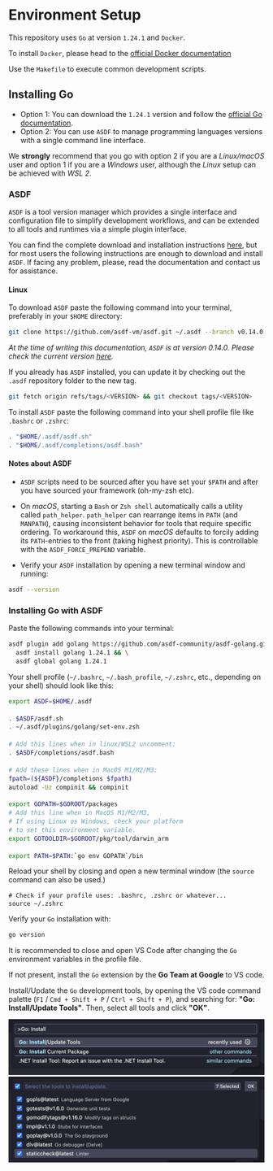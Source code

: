 # Environment Setup

This repository uses `Go` at version `1.24.1` and `Docker`.

To install `Docker`, please head to the [official Docker documentation](https://docs.docker.com/get-docker/)

Use the `Makefile` to execute common development scripts.

## Installing Go

- Option 1: You can download the `1.24.1` version and follow the [official Go documentation](https://go.dev/doc/install).
- Option 2: You can use `ASDF` to manage programming languages versions with a single command line interface.

We **strongly** recommend that you go with option 2 if you are a _Linux/macOS_ user and option 1 if you are a _Windows_ user, although the _Linux_ setup can be achieved with _WSL 2_.

### ASDF

`ASDF` is a tool version manager which provides a single interface and configuration file to simplify development workflows, and can be extended to all tools and runtimes via a simple plugin interface.

You can find the complete download and installation instructions [here](https://asdf-vm.com/guide/getting-started.html), but for most users the following instructions are enough to download and install `ASDF`. If facing any problem, please, read the documentation and contact us for assistance.

#### Linux

To download `ASDF` paste the following command into your terminal, preferably in your `$HOME` directory:

```bash
git clone https://github.com/asdf-vm/asdf.git ~/.asdf --branch v0.14.0
```

_At the time of writing this documentation, `ASDF` is at version 0.14.0. Please check the current version [here](https://asdf-vm.com/guide/getting-started.html#official-download)._

If you already has `ASDF` installed, you can update it by checking out the `.asdf` repository folder to the new tag.

```bash
git fetch origin refs/tags/<VERSION> && git checkout tags/<VERSION>
```

To install `ASDF` paste the following command into your shell profile file like `.bashrc` or `.zshrc`:

```bash
. "$HOME/.asdf/asdf.sh"
. "$HOME/.asdf/completions/asdf.bash"
```

#### Notes about ASDF

- `ASDF` scripts need to be sourced after you have set your `$PATH` and after you have sourced your framework (oh-my-zsh etc).

- On _macOS_, starting a `Bash` or `Zsh shell` automatically calls a utility called `path_helper`. `path_helper` can rearrange items in `PATH` (and `MANPATH`), causing inconsistent behavior for tools that require specific ordering. To workaround this, `ASDF` on _macOS_ defaults to forcily adding its `PATH`-entries to the front (taking highest priority). This is controllable with the `ASDF_FORCE_PREPEND` variable.

- Verify your `ASDF` installation by opening a new terminal window and running:

```bash
asdf --version
```

### Installing Go with ASDF

Paste the following commands into your terminal:

```bash
asdf plugin add golang https://github.com/asdf-community/asdf-golang.git && \
  asdf install golang 1.24.1 && \
  asdf global golang 1.24.1
```

Your shell profile (`~/.bashrc`, `~/.bash_profile`, `~/.zshrc`, etc., depending on your shell) should look like this:

```bash
export ASDF=$HOME/.asdf

. $ASDF/asdf.sh
. ~/.asdf/plugins/golang/set-env.zsh

# Add this lines when in linux/WSL2 uncomment:
. $ASDF/completions/asdf.bash

# Add these lines when in MacOS M1/M2/M3:
fpath=(${ASDF}/completions $fpath)
autoload -Uz compinit && compinit

export GOPATH=$GOROOT/packages
# Add this line when in MacOS M1/M2/M3,
# If using Linux os Windows, check your platform
# to set this environment variable.
export GOTOOLDIR=$GOROOT/pkg/tool/darwin_arm

export PATH=$PATH:`go env GOPATH`/bin
```

Reload your shell by closing and open a new terminal window (the `source` command can also be used.)

```shell
# Check if your profile uses: .bashrc, .zshrc or whatever...
source ~/.zshrc
```

Verify your `Go` installation with:

```bash
go version
```

It is recommended to close and open VS Code after changing the `Go` environment variables in the profile file.

If not present, install the `Go` extension by the **Go Team at Google** to VS code.

Install/Update the `Go` development tools, by opening the VS code command palette (`F1` / `Cmd + Shift + P` / `Ctrl + Shift + P`), and searching for: **"Go: Install/Update Tools"**. Then, select all tools and click **"OK"**.

![Go: Install/Update Tools](../assets/go-install-update-tools-01.png)
![Go: Selected tools](../assets/go-install-update-tools-02.png)
